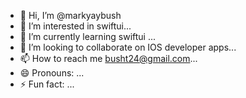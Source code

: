 - 👋 Hi, I’m @markyaybush
- 👀 I’m interested in swiftui...
- 🌱 I’m currently learning swiftui ...
- 💞️ I’m looking to collaborate on IOS developer apps...
- 📫 How to reach me busht24@gmail.com...
- 😄 Pronouns: ...
- ⚡ Fun fact: ...

<!---
markyaybush/markyaybush is a ✨ special ✨ repository because its `README.md` (this file) appears on your GitHub profile.
You can click the Preview link to take a look at your changes.
--->
